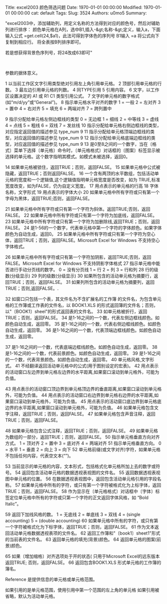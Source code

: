 Title: excel2003 颜色筛选问题
Date: 1970-01-01 00:00:00
Modified: 1970-01-01 00:00:00
cat: default
Tags: 
Slug: 3524
Authors: u0mo5 
Summary: 

"excel2003中，添加辅助列，用定义名称的方法得到对应的颜色号，然后对辅助列进行排序：
颜色单元格在A列，选中B1,插入-&amp;gt;名称-&amp;gt;定义，输入a，下面输入公式
=get.cell(24,$a1)，此法可得到字体色的序列号
B1输入
=a
将公式向下复制到相应行。
将全表按B列排序即可。

若是想获得背景色序列号，将24改成63即可"

 

参数的据体意义。

1 以当前工作区文字引用类型绝对引用左上角引用单元格。
2 顶部引用单元格的行数。
3 最左边引用单元格的列数。
4 同TYPE引用
5 引用内容。
6 文字，以工作区设置决定的 A1 或 R1 C1 类型引用公式。
7 文字的单元格的数字格式(如“m/d/yy”或“General”)。
8 指示单元格水平对齐的数字
1 = 一般
2 = 左对齐
3 = 置中
4 = 右对齐
5 = 填充
6 = 两端对齐
7 = 跨列置中

9 指示分配给单元格左侧边框线的类型
0 = 无边框
1 = 细线
2 = 中等线
3 = 虚线
4 = 点线
5 = 粗线
6 = 双线
7 = 发丝线
10 指示分配给单元格右侧边框线的类型，对应指定返回值的描述参见 type_num 9
11 指示分配给单元格顶端边框线的类型，对应返回值的描述参见 type_num 9
12 指示分配给单元格底端边框线的类型，对应返回值的描述参见 type_num 9
13 是0至8之间的一个数字，当在〔格式〕菜单下选择〔单元格〕命令时，〔单元格格式〕对话框的〔图案〕标签显示被选择的单元格。这个数字指明其模式。如模式未被选择，返回0。

14 如果单元格被锁住，返回TRUE；否则，返回FALSE。
15 如果单元格中公式被隐藏，返回TRUE；否则返回FALSE。
16 一个含有两顶的水平数组，包括活动单元格的宽度和一个逻辑值,这个逻辑值指明单元格宽度是否改变，如为
TRUE,标准宽度改变，如为FALSE，仍为自定义宽度。
17 用点表示的单元格的行高
18 字体名称，文字形式
19 用点表示的字体大小
20 如果单元格中所有字符或只有第一个字母为黑体，返回TRUE;否则，返回FALSE。

21 如果单元格中所有字符或只有第一个字符为斜体。返回TRUE;否则，返回FALSE。
22 如果单元格中所有字符或只有第一个字符为加底线，返回FALSE。
23 如果单元格中所有字符或只有第一个字符为加删除线,返回TRUE；否则，返回FALSE。
24 是1-56的一个数字，代表单元格中第一个字符的字体颜色。如果字体颜色为自动生成，返回0。
25 如果单元格中所有字符或只有第一个字符为空心体，返回TRUE；否则，返回FALSE。Microsoft Excel for Windows 不支持空心字体格式。

26 如果单元格中所有字符或只有第一个字符加阴影，返回TRUE;否则，返回FALSE。Microsoft Excel for Windows 不支持阴影字体格式
27 指示单元格中能否进行手动分页线的数字。
0 = 没有分页线
1 = 行
2 = 列
3 = 行和列
28 行的级数(分级显示)
29 列的级数(分级显示)
30 如果所包含的活动单元格为摘要行，返回TRUE；否则，返回FALSE。
31 如果列所包含的活动单元格为摘要列，返回TRUE；否则,返回FALSE。.

32 如窗口只包括一个表，其文件名为不含扩展名的工作簿 的文件名，为包含单元格的工作簿或工作表的文件名，以 BOOK1.XLS 的形式返回簿的文件名；否则，以"〔BOOK1〕sheel"的形式返回表的文件名。
33 如单元格被折行，返回TRUE；否则，返回FALSE。
34 是1-16之间的一个数，代表左侧边框线颜色。如颜色自动生成，返回零。
35 是1-16之间的一个数，代表右侧边框线颜色。如颜色自动生成，返回零。
36 是1-16之间的一个数，代表顶端边框线颜色。如颜色自动生成，返回零。

37 是1-16之间的一个数，代表底端边框线颜色。如颜色自动生成，返回零。
38 是1-16之间的一个数，代表前景颜色。如颜色自动生成，返回零。
39 是1-16之间的一个数，代表背景颜色。如颜色自动生成，返回零。
40 单元格风格,文字形式。
41 不经翻译返回活动单元格中的公式(用于图别设定的宏表)。
42 用点表示的活动窗口左边界到单元格左边界的水平距离,如果窗口滚动到单元格外，可能为负值。

43 用点表示的活动窗口顶边界到单元格顶边界的垂直距离,如果窗口滚动到单元格外，可能为负值。
44 用点表示的活动窗口右边界到单元格右边界的水平距离,如果窗口滚动到单元格外，可能为负值。
45 用点表示的活动窗口底边界到单元格底边界的水平距离,如果窗口滚动到单元格外，可能为负值。
46 如果单元格包含文字注释，返回TRUE；否则，返回FALSE。
47 如果单元格包含声音注释，返回TRUE；否则，返回FALSE。

48 如果单元格包含公式注释，返回TRUE；否则，返回FALSE。
49 如果单元格为数组的一部分，返回TRUE；否则，返回FALSE。
50 指示单元格垂直方向对齐方式。
1 = 顶对齐
2 = 置中
3 = 底对齐
4 = 两端对齐
51 指示单元格垂直方向。
0 = 水平
1 = 垂直
2 = 向上
3 = 向下
52 单元格前缀(或文字对齐)字符，如果单元格不包括任何内容，代表空文本(“”)。

53 当前显示的单元格的内容，文本形式，包括格式化单元格所加上去的数字或符号。
54 返回包含活动单元格的数据透视表视图的文件名。
55 返回数据透视表视图中单元格的位置。
56 在数据透视表视图中，返回包含活动单元格引用的字段名称。
57 如果单元格中所有的字符，或只有第一个字符被格式化为上标字体，返回TRUE；否则，返回FALSE。
58 作为显示在〔单元格格式〕对话框中〔字体〕标签定位单元格中所有的字符或只第一个字符的正文返回字体风格，如 “Bold Italic”。

59 返回下加线风格的数。
1 = 无底线
2 = 单底线
3 = 双线
4 = (single accounting)
5 = (double accounting)
60 如果单元格中所有的字符，或只有第一个字符被格式化为下标字体，返回TRUE；否则，返回FALSE。
61 作为文本返回活动单元格数据透视表项的文件名。
62 返回工作簿和"〔book1〕sheet1"形式的当前表的文件名。
63 返回单元格的填充(背景)颜色。
64 返回单元格的图案(前景)颜色。

65 如果〔增加缩格〕对齐选项处于开的状态( 只用于Microsoft Excel的远东版本返回TRUE; 否则，返回FALSE。
66 返回包含BOOK1.XLS 形式单元格的工作簿的簿名。

Reference
是提供信息的单元格或单元格范围。

如果引用的是单元格范围，使用引用中第一个范围的左上角的单元格
如果引用被省略，默认为活动单元格。
